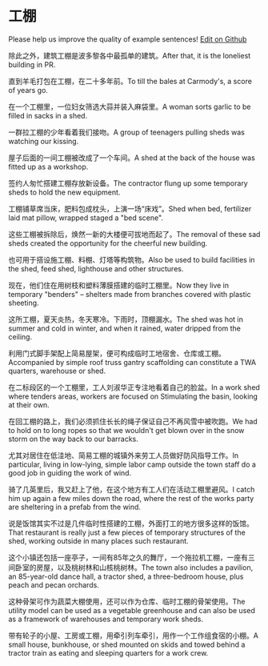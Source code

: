 # 工棚

Please help us improve the quality of example sentences! [Edit on Github](https://github.com/jiyushe/jiyu-example-sentence-source/blob/main/chinese/gongpeng.md)

<p><span class="chinese">除此之外，建筑工棚是波多黎各中最孤单的建筑。</span><span class="english">After that, it is the loneliest building in PR.</span></p>

<p><span class="chinese">直到羊毛打包在工棚，在二十多年前。</span><span class="english">To till the bales at Carmody's, a score of years go.</span></p>

<p><span class="chinese">在一个工棚里，一位妇女筛选大蒜并装入麻袋里。</span><span class="english">A woman sorts garlic to be filled in sacks in a shed.</span></p>

<p><span class="chinese">一群拉工棚的少年看着我们接吻。</span><span class="english">A group of teenagers pulling sheds was watching our kissing.</span></p>

<p><span class="chinese">屋子后面的一间工棚被改成了一个车间。</span><span class="english">A shed at the back of the house was fitted up as a workshop.</span></p>

<p><span class="chinese">签约人匆忙搭建工棚存放新设备。</span><span class="english">The contractor flung up some temporary sheds to hold the new equipment.</span></p>

<p><span class="chinese">工棚铺草席当床，肥料包成枕头，上演一场“床戏”。</span><span class="english">Shed when bed, fertilizer laid mat pillow, wrapped staged a "bed scene".</span></p>

<p><span class="chinese">这些工棚被拆除后，焕然一新的大楼便可拔地而起了。</span><span class="english">The removal of these sad sheds created the opportunity for the cheerful new building.</span></p>

<p><span class="chinese">也可用于搭设施工棚、料棚、灯塔等构筑物。</span><span class="english">Also be used to build facilities in the shed, feed shed, lighthouse and other structures.</span></p>

<p><span class="chinese">现在，他们住在用树枝和塑料薄膜搭建的临时工棚里。</span><span class="english">Now they live in temporary "benders" – shelters made from branches covered with plastic sheeting.</span></p>

<p><span class="chinese">这所工棚，夏天炎热，冬天寒冷。下雨时，顶棚漏水。</span><span class="english">The shed was hot in summer and cold in winter, and when it rained, water dripped from the ceiling.</span></p>

<p><span class="chinese">利用门式脚手架配上简易屋架，便可构成临时工地宿舍、仓库或工棚。</span><span class="english">Accompanied by simple roof truss gantry scaffolding can constitute a TWA quarters, warehouse or shed.</span></p>

<p><span class="chinese">在二标段区的一个工棚里，工人刘淑华正专注地看着自己的脸盆。</span><span class="english">In a work shed where tenders areas, workers are focused on Stimulating the basin, looking at their own.</span></p>

<p><span class="chinese">在回工棚的路上，我们必须抓住长长的绳子保证自己不再风雪中被吹跑。</span><span class="english">We had to hold on to long ropes so that we wouldn't get blown over in the snow storm on the way back to our barracks.</span></p>

<p><span class="chinese">尤其对居住在低洼地、简易工棚的城镇外来劳工人员做好防风指导工作。</span><span class="english">In particular, living in low-lying, simple labor camp outside the town staff do a good job in guiding the work of wind.</span></p>

<p><span class="chinese">骑了几英里后，我又赶上了他，在这个地方有工人们在活动工棚里避风。</span><span class="english">I catch him up again a few miles down the road, where the rest of the works party are sheltering in a prefab from the wind.</span></p>

<p><span class="chinese">说是饭馆其实不过是几件临时性搭建的工棚，外面打工的地方很多这样的饭馆。</span><span class="english">That restaurant is really just a few pieces of temporary structures of the shed, working outside in many places such restaurant.</span></p>

<p><span class="chinese">这个小镇还包括一座亭子，一间有85年之久的舞厅，一个拖拉机工棚，一座有三间卧室的房屋，以及桃树林和山核桃树林。</span><span class="english">The town also includes a pavilion, an 85-year-old dance hall, a tractor shed, a three-bedroom house, plus peach and pecan orchards.</span></p>

<p><span class="chinese">这种骨架可作为蔬菜大棚使用，还可以作为仓库、临时工棚的骨架使用。</span><span class="english">The utility model can be used as a vegetable greenhouse and can also be used as a framework of warehouses and temporary work sheds.</span></p>

<p><span class="chinese">带有轮子的小屋、工房或工棚，用牵引列车牵引，用作一个工作组食宿的小棚。</span><span class="english">A small house, bunkhouse, or shed mounted on skids and towed behind a tractor train as eating and sleeping quarters for a work crew.</span></p>

